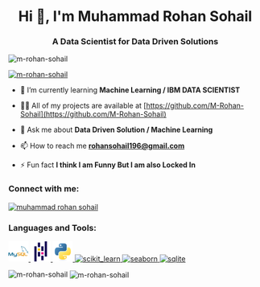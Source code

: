 <h1 align="center">Hi 👋, I'm Muhammad Rohan Sohail</h1>
<h3 align="center">A Data Scientist for Data Driven Solutions</h3>

<p align="left"> <img src="https://komarev.com/ghpvc/?username=m-rohan-sohail&label=Profile%20views&color=0e75b6&style=flat" alt="m-rohan-sohail" /> </p>

<p align="left"> <a href="https://github.com/ryo-ma/github-profile-trophy"><img src="https://github-profile-trophy.vercel.app/?username=m-rohan-sohail" alt="m-rohan-sohail" /></a> </p>

- 🌱 I’m currently learning **Machine Learning / IBM DATA SCIENTIST**

- 👨‍💻 All of my projects are available at [https://github.com/M-Rohan-Sohail](https://github.com/M-Rohan-Sohail)

- 💬 Ask me about **Data Driven Solution / Machine Learning**

- 📫 How to reach me **rohansohail196@gmail.com**

- ⚡ Fun fact **I think I am Funny But I am also Locked In**

<h3 align="left">Connect with me:</h3>
<p align="left">
<a href="https://linkedin.com/in/muhammad rohan sohail" target="blank"><img align="center" src="https://raw.githubusercontent.com/rahuldkjain/github-profile-readme-generator/master/src/images/icons/Social/linked-in-alt.svg" alt="muhammad rohan sohail" height="30" width="40" /></a>
</p>

<h3 align="left">Languages and Tools:</h3>
<p align="left"> <a href="https://www.mysql.com/" target="_blank" rel="noreferrer"> <img src="https://raw.githubusercontent.com/devicons/devicon/master/icons/mysql/mysql-original-wordmark.svg" alt="mysql" width="40" height="40"/> </a> <a href="https://pandas.pydata.org/" target="_blank" rel="noreferrer"> <img src="https://raw.githubusercontent.com/devicons/devicon/2ae2a900d2f041da66e950e4d48052658d850630/icons/pandas/pandas-original.svg" alt="pandas" width="40" height="40"/> </a> <a href="https://www.python.org" target="_blank" rel="noreferrer"> <img src="https://raw.githubusercontent.com/devicons/devicon/master/icons/python/python-original.svg" alt="python" width="40" height="40"/> </a> <a href="https://scikit-learn.org/" target="_blank" rel="noreferrer"> <img src="https://upload.wikimedia.org/wikipedia/commons/0/05/Scikit_learn_logo_small.svg" alt="scikit_learn" width="40" height="40"/> </a> <a href="https://seaborn.pydata.org/" target="_blank" rel="noreferrer"> <img src="https://seaborn.pydata.org/_images/logo-mark-lightbg.svg" alt="seaborn" width="40" height="40"/> </a> <a href="https://www.sqlite.org/" target="_blank" rel="noreferrer"> <img src="https://www.vectorlogo.zone/logos/sqlite/sqlite-icon.svg" alt="sqlite" width="40" height="40"/> </a> </p>

<p><img align="left" src="https://github-readme-stats.vercel.app/api/top-langs?username=m-rohan-sohail&show_icons=true&locale=en&layout=compact" alt="m-rohan-sohail" /></p>

<p>&nbsp;<img align="center" src="https://github-readme-stats.vercel.app/api?username=m-rohan-sohail&show_icons=true&locale=en" alt="m-rohan-sohail" /></p>
